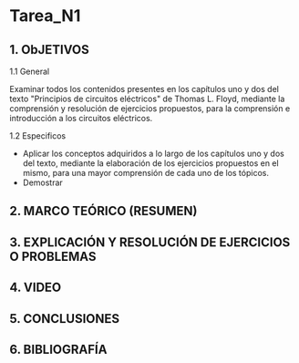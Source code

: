 # Tarea_N1
## 1. ObJETIVOS

   1.1 General
    
Examinar todos los contenidos presentes en los capítulos uno y dos del texto "Principios de circuitos eléctricos" de Thomas L. Floyd, mediante la comprensión y resolución de ejercicios propuestos, para la comprensión e introducción a los circuitos eléctricos.

   1.2 Especificos

* Aplicar los conceptos adquiridos a lo largo de los capítulos uno y dos del texto, mediante la elaboración de los ejercicios propuestos en el mismo, para una mayor comprensión de cada uno de los tópicos.
* Demostrar 
## 2. MARCO TEÓRICO (RESUMEN)
## 3. EXPLICACIÓN Y RESOLUCIÓN DE EJERCICIOS O PROBLEMAS
## 4. VIDEO
## 5. CONCLUSIONES
## 6. BIBLIOGRAFÍA
